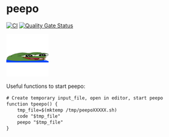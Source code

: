# peepo

[![CI](https://github.com/sandro-h/peepo/actions/workflows/ci.yml/badge.svg)](https://github.com/sandro-h/peepo/actions/workflows/ci.yml)
[![Quality Gate Status](https://sonarcloud.io/api/project_badges/measure?project=sandro-h_peepo&metric=alert_status)](https://sonarcloud.io/dashboard?id=sandro-h_peepo)

![](widepeepohappy.png)

Useful functions to start peepo:

```shell
# Create temporary input_file, open in editor, start peepo
function tpeepo() {
    tmp_file=$(mktemp /tmp/peepoXXXXX.sh)
    code "$tmp_file"
    peepo "$tmp_file"
}
```
